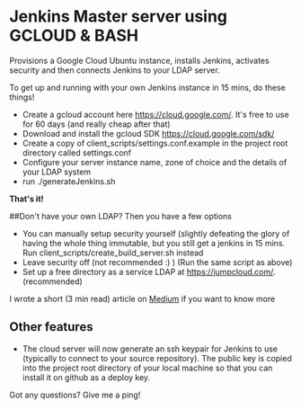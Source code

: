 # Jenkins Master server using GCLOUD & BASH

Provisions a Google Cloud Ubuntu instance, installs Jenkins, activates security and then connects Jenkins to your LDAP server. 

To get up and running with your own Jenkins instance in 15 mins, do these things!

  * Create a gcloud account here https://cloud.google.com/. It's free to use for 60 days (and really cheap after that)
  * Download and install the gcloud SDK https://cloud.google.com/sdk/
  * Create a copy of client_scripts/settings.conf.example in the project root directory called settings.conf
  * Configure your server instance name, zone of choice and the details of your LDAP system 
  * run ./generateJenkins.sh

**That's it!**

##Don't have your own LDAP?
Then you have a few options
* You can manually setup security yourself (slightly defeating the glory of having the whole thing immutable, but you still get a jenkins in 15 mins. Run client_scripts/create_build_server.sh instead
* Leave security off (not recommended :) ) (Run the same script as above)
* Set up a free directory as a service LDAP at https://jumpcloud.com/. (recommended)

I wrote a short (3 min read) article on [Medium](https://medium.com/@PeetDenny/automated-provisioning-of-jenkins-on-google-cloud-c297b2e0be2) if you want to know more

## Other features
* The cloud server will now generate an ssh keypair for Jenkins to use (typically to connect to your source repository). The public key is copied into the project root directory of your local machine so that you can install it on github as a deploy key.

Got any questions? Give me a ping!

